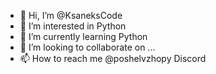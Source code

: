 - 👋 Hi, I’m @KsaneksCode
- 👀 I’m interested in Python
- 🌱 I’m currently learning Python
- 💞️ I’m looking to collaborate on ...
- 📫 How to reach me @poshelvzhopy Discord
